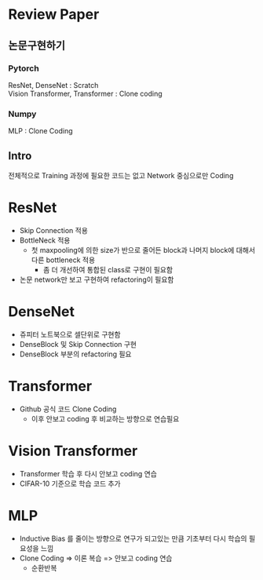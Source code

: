 # Review Paper

## 논문구현하기

### Pytorch 
ResNet, DenseNet : Scratch 
<br />
Vision Transformer, Transformer : Clone coding
### Numpy
MLP : Clone Coding

## Intro
전체적으로 Training 과정에 필요한 코드는 없고 Network 중심으로만 Coding

# ResNet
- Skip Connection 적용
- BottleNeck 적용
  - 첫 maxpooling에 의한 size가 반으로 줄어든 block과 나머지 block에 대해서 다른 bottleneck 적용
    - 좀 더 개선하여 통합된 class로 구현이 필요함
- 논문 network만 보고 구현하여 refactoring이 필요함

# DenseNet
- 쥬피터 노트북으로 셀단위로 구현함
- DenseBlock 및 Skip Connection 구현
- DenseBlock 부분의 refactoring 필요

# Transformer
- Github 공식 코드 Clone Coding
  - 이후 안보고 coding 후 비교하는 방향으로 연습필요

# Vision Transformer
- Transformer 학습 후 다시 안보고 coding 연습
- CIFAR-10 기준으로 학습 코드 추가

# MLP
- Inductive Bias 를 줄이는 방향으로 연구가 되고있는 만큼 기초부터 다시 학습의 필요성을 느낌
- Clone Coding => 이론 복습 => 안보고 coding 연습
  - 순환반복
